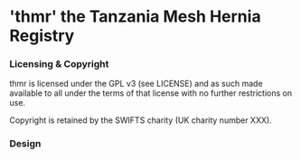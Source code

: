 # 'thmr' the Tanzania Mesh Hernia Registry 

### Licensing & Copyright
thmr is licensed under the GPL v3 (see LICENSE) and as such made available to all under the terms of that license with
no further restrictions on use.

Copyright is retained by the SWIFTS charity (UK charity number XXX).

### Design